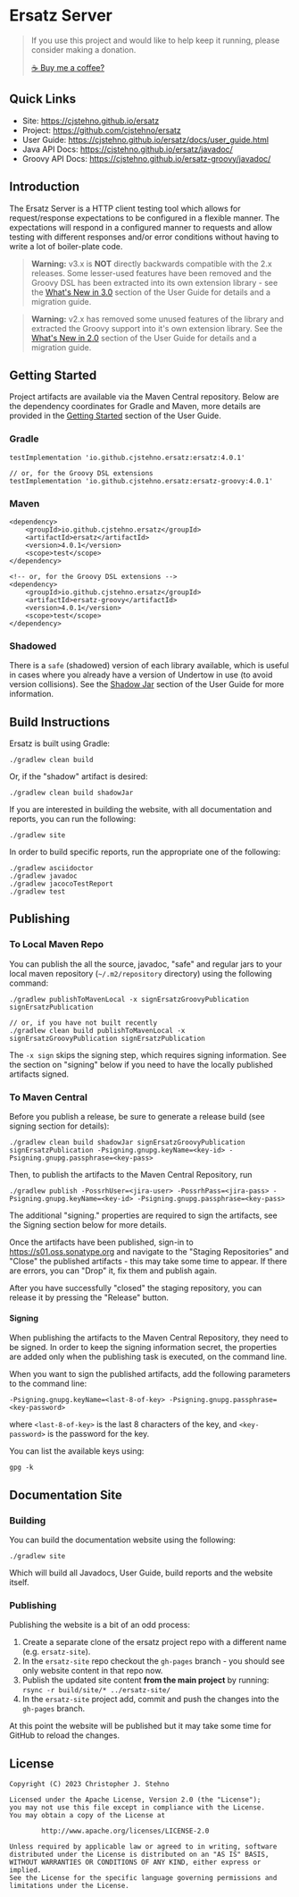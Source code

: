 # Ersatz Server

> If you use this project and would like to help keep it running, please consider making a donation.
>
> [☕ Buy me a coffee?](https://www.paypal.com/donate/?hosted_button_id=JA246LUCNUDHC)

## Quick Links

* Site: https://cjstehno.github.io/ersatz
* Project: https://github.com/cjstehno/ersatz
* User Guide: https://cjstehno.github.io/ersatz/docs/user_guide.html
* Java API Docs: https://cjstehno.github.io/ersatz/javadoc/
* Groovy API Docs: https://cjstehno.github.io/ersatz-groovy/javadoc/

## Introduction

The Ersatz Server is a HTTP client testing tool which allows for request/response expectations to be configured in a 
flexible manner. The expectations will respond in a configured manner to requests and allow testing with different 
responses and/or error conditions without having to write a lot of boiler-plate code.

> **Warning:** v3.x is **NOT** directly backwards compatible with the 2.x releases. Some lesser-used features have been 
> removed and the Groovy DSL has been extracted into its own extension library - see the 
> [What's New in 3.0](http://cjstehno.github.io/ersatz/docs/user_guide.html#_in_3.0) section of the User Guide for 
> details and a migration guide.

> **Warning:** v2.x has removed some unused features of the library and extracted the Groovy support into it's own 
> extension library. See the [What's New in 2.0](http://cjstehno.github.io/ersatz/docs/user_guide.html#_in_2.0) section 
> of the User Guide for details and a migration guide.

## Getting Started

Project artifacts are available via the Maven Central repository. Below are the dependency coordinates for Gradle and 
Maven, more details are provided in the 
[Getting Started](http://cjstehno.github.io/ersatz/docs/user_guide.html#_getting_started) section of the User Guide.

### Gradle

    testImplementation 'io.github.cjstehno.ersatz:ersatz:4.0.1'

    // or, for the Groovy DSL extensions
    testImplementation 'io.github.cjstehno.ersatz:ersatz-groovy:4.0.1'

### Maven

    <dependency>
        <groupId>io.github.cjstehno.ersatz</groupId>
        <artifactId>ersatz</artifactId>
        <version>4.0.1</version>
        <scope>test</scope>
    </dependency>
    
    <!-- or, for the Groovy DSL extensions -->
    <dependency>
        <groupId>io.github.cjstehno.ersatz</groupId>
        <artifactId>ersatz-groovy</artifactId>
        <version>4.0.1</version>
        <scope>test</scope>
    </dependency>

### Shadowed

There is a `safe` (shadowed) version of each library available, which is useful in cases where you already  have a version of Undertow in use (to avoid version collisions). See the [Shadow Jar](http://cjstehno.github.io/ersatz/docs/user_guide.html#_shadow_jar)
section of the User Guide for more information.

## Build Instructions

Ersatz is built using Gradle:

    ./gradlew clean build

Or, if the "shadow" artifact is desired:

    ./gradlew clean build shadowJar

If you are interested in building the website, with all documentation and reports, you can run the following:

    ./gradlew site

In order to build specific reports, run the appropriate one of the following:

    ./gradlew asciidoctor
    ./gradlew javadoc
    ./gradlew jacocoTestReport
    ./gradlew test
    
## Publishing

### To Local Maven Repo

You can publish the all the source, javadoc, "safe" and regular jars to your local maven repository (`~/.m2/repository` directory) using the following command:

    ./gradlew publishToMavenLocal -x signErsatzGroovyPublication signErsatzPublication
    
    // or, if you have not built recently
    ./gradlew clean build publishToMavenLocal -x signErsatzGroovyPublication signErsatzPublication

The `-x sign` skips the signing step, which requires signing information. See the section on "signing" below if you need 
to have the locally published artifacts signed.

### To Maven Central

Before you publish a release, be sure to generate a release build (see signing section for details):

    ./gradlew clean build shadowJar signErsatzGroovyPublication signErsatzPublication -Psigning.gnupg.keyName=<key-id> -Psigning.gnupg.passphrase=<key-pass>

Then, to publish the artifacts to the Maven Central Repository, run

    ./gradlew publish -PossrhUser=<jira-user> -PossrhPass=<jira-pass> -Psigning.gnupg.keyName=<key-id> -Psigning.gnupg.passphrase=<key-pass>

The additional "signing." properties are required to sign the artifacts, see the Signing section below for more details.

Once the artifacts have been published, sign-in to https://s01.oss.sonatype.org and navigate to the "Staging Repositories" 
and "Close" the published artifacts - this may take some time to appear. If there are errors, you can "Drop" it, fix them and publish again.

After you have successfully "closed" the staging repository, you can release it by pressing the "Release" button.

#### Signing

When publishing the artifacts to the Maven Central Repository, they need to be signed. In order to keep the signing 
information secret, the properties are added only when the publishing task is executed, on the command line.

When you want to sign the published artifacts, add the following parameters to the command line:

    -Psigning.gnupg.keyName=<last-8-of-key> -Psigning.gnupg.passphrase=<key-password>

where `<last-8-of-key>` is the last 8 characters of the key, and `<key-password>` is the password for the key.

You can list the available keys using:

    gpg -k

## Documentation Site

### Building

You can build the documentation website using the following:

    ./gradlew site

Which will build all Javadocs, User Guide, build reports and the website itself.

### Publishing

Publishing the website is a bit of an odd process:

1. Create a separate clone of the ersatz project repo with a different name (e.g. `ersatz-site`).
2. In the `ersatz-site` repo checkout the `gh-pages` branch - you should see only website content in that repo now.
3. Publish the updated site content **from the main project** by running: `rsync -r build/site/* ../ersatz-site/`
4. In the `ersatz-site` project add, commit and push the changes into the `gh-pages` branch.

At this point the website will be published but it may take some time for GitHub to reload the changes.

## License

```
Copyright (C) 2023 Christopher J. Stehno

Licensed under the Apache License, Version 2.0 (the "License");
you may not use this file except in compliance with the License.
You may obtain a copy of the License at

        http://www.apache.org/licenses/LICENSE-2.0

Unless required by applicable law or agreed to in writing, software
distributed under the License is distributed on an "AS IS" BASIS,
WITHOUT WARRANTIES OR CONDITIONS OF ANY KIND, either express or implied.
See the License for the specific language governing permissions and
limitations under the License.
```
